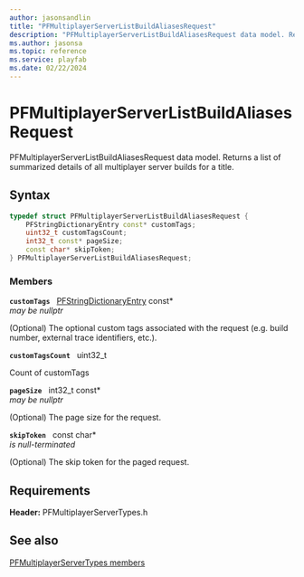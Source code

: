 ```yaml
---
author: jasonsandlin
title: "PFMultiplayerServerListBuildAliasesRequest"
description: "PFMultiplayerServerListBuildAliasesRequest data model. Returns a list of summarized details of all multiplayer server builds for a title."
ms.author: jasonsa
ms.topic: reference
ms.service: playfab
ms.date: 02/22/2024
---
```


# PFMultiplayerServerListBuildAliasesRequest  

PFMultiplayerServerListBuildAliasesRequest data model. Returns a list of summarized details of all multiplayer server builds for a title.  

## Syntax  
  
```cpp
typedef struct PFMultiplayerServerListBuildAliasesRequest {  
    PFStringDictionaryEntry const* customTags;  
    uint32_t customTagsCount;  
    int32_t const* pageSize;  
    const char* skipToken;  
} PFMultiplayerServerListBuildAliasesRequest;  
```
  
### Members  
  
**`customTags`** &nbsp; [PFStringDictionaryEntry](../../pftypes/structs/pfstringdictionaryentry.md) const*  
*may be nullptr*  
  
(Optional) The optional custom tags associated with the request (e.g. build number, external trace identifiers, etc.).
  
**`customTagsCount`** &nbsp; uint32_t  
  
Count of customTags
  
**`pageSize`** &nbsp; int32_t const*  
*may be nullptr*  
  
(Optional) The page size for the request.
  
**`skipToken`** &nbsp; const char*  
*is null-terminated*  
  
(Optional) The skip token for the paged request.
  
  
## Requirements  
  
**Header:** PFMultiplayerServerTypes.h
  
## See also  
[PFMultiplayerServerTypes members](../pfmultiplayerservertypes_members.md)  

  
  
